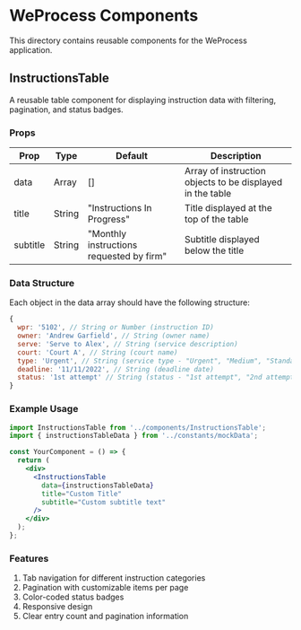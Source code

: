 # WeProcess Components

This directory contains reusable components for the WeProcess application.

## InstructionsTable

A reusable table component for displaying instruction data with filtering, pagination, and status badges.

### Props

| Prop | Type | Default | Description |
|------|------|---------|-------------|
| data | Array | [] | Array of instruction objects to be displayed in the table |
| title | String | "Instructions In Progress" | Title displayed at the top of the table |
| subtitle | String | "Monthly instructions requested by firm" | Subtitle displayed below the title |

### Data Structure

Each object in the data array should have the following structure:

```js
{
  wpr: '5102', // String or Number (instruction ID)
  owner: 'Andrew Garfield', // String (owner name)
  serve: 'Serve to Alex', // String (service description)
  court: 'Court A', // String (court name)
  type: 'Urgent', // String (service type - "Urgent", "Medium", "Standard")
  deadline: '11/11/2022', // String (deadline date)
  status: '1st attempt' // String (status - "1st attempt", "2nd attempt", "3rd attempt", "In Transit")
}
```

### Example Usage

```jsx
import InstructionsTable from '../components/InstructionsTable';
import { instructionsTableData } from '../constants/mockData';

const YourComponent = () => {
  return (
    <div>
      <InstructionsTable 
        data={instructionsTableData} 
        title="Custom Title"
        subtitle="Custom subtitle text"
      />
    </div>
  );
};
```

### Features

1. Tab navigation for different instruction categories
2. Pagination with customizable items per page
3. Color-coded status badges
4. Responsive design
5. Clear entry count and pagination information 